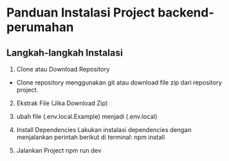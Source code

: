 ﻿# Panduan Instalasi Project backend-perumahan

## Langkah-langkah Instalasi

1. Clone atau Download Repository

- Clone repository menggunakan git atau download file zip dari repository project.

2. Ekstrak File (Jika Download Zip)

3. ubah file (.env.local.Example) menjadi (.env.local)

4. Install Dependencies
   Lakukan instalasi dependencies dengan menjalankan perintah berikut di terminal:
   npm install

5. Jalankan Project
   npm run dev
